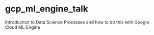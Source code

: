 # gcp_ml_engine_talk
Introduction to Data Science Processes and how to do this with Google Cloud ML-Engine
